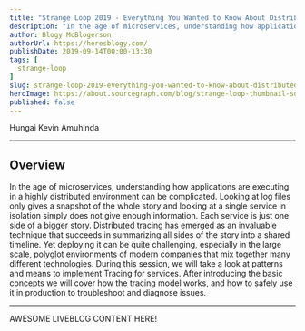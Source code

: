 ```yaml
---
title: "Strange Loop 2019 - Everything You Wanted to Know About Distributed Tracing"
description: "In the age of microservices, understanding how applications are executing in a highly distributed environment can be complicated. Looking at log files only gives a snapshot of the whole story and looking at a single service in isolation simply does not give enough information. Each service is just one side of a bigger story. Distributed tracing has emerged as an invaluable technique that succeeds in summarizing all sides of the story into a shared timeline. Yet deploying it can be quite challenging, especially in the large scale, polyglot environments of modern companies that mix together many different technologies. During this session, we will take a look at patterns and means to implement Tracing for services. After introducing the basic concepts we will cover how the tracing model works, and how to safely use it in production to troubleshoot and diagnose issues."
author: Blogy McBlogerson
authorUrl: https://heresblogy.com/
publishDate: 2019-09-14T00:00-13:30
tags: [
  strange-loop
]
slug: strange-loop-2019-everything-you-wanted-to-know-about-distributed-tracing
heroImage: https://about.sourcegraph.com/blog/strange-loop-thumbnail-square-v2.jpg
published: false
---
```


<div class="container p-0 liveblog-presenters">
  <div class="row m-0">
      <p class=" mr-12 m-0">
        <span class="liveblog-presenters__name">Hungai Kevin Amuhinda</span>
        <a href="https://twitter.com/Hungai" target="_blank" title="Twitter"><i class="fa fa-twitter pr-2"></i></a>
        <a href="https://github.com/hungaikev" target="_blank" title="GitHub"><i class="fa fa-github pr-2"></i></a>
        <a href="https://hungaikev.in" target="_blank" title="Speaker's site"><i class="fa fa-globe pr-2"></i></a>
      </p>
  </div>
</div>

---

## Overview

In the age of microservices, understanding how applications are executing in a highly distributed environment can be complicated. Looking at log files only gives a snapshot of the whole story and looking at a single service in isolation simply does not give enough information. Each service is just one side of a bigger story. Distributed tracing has emerged as an invaluable technique that succeeds in summarizing all sides of the story into a shared timeline. Yet deploying it can be quite challenging, especially in the large scale, polyglot environments of modern companies that mix together many different technologies. During this session, we will take a look at patterns and means to implement Tracing for services. After introducing the basic concepts we will cover how the tracing model works, and how to safely use it in production to troubleshoot and diagnose issues.

---

AWESOME LIVEBLOG CONTENT HERE!

<!-- Note on images
  Images (e.g. my_image.jpg) should be put in the `website/static/blog/strange-loop-2019` directory, with the path to the image in your post being `/blog/strange-loop-2019/my_image.jpg`. If you'd rather host the images somewhere else for ease of use, that's fine too.

  Please also try to keep your images to a reasonable size by:
    - Using JPEG compression, unless image is mostly solid color 
    - JPEG compression set between 60%-80%
    - Resizing the image to be no wider then 750px
    - If PNG, use a tool like ImageOptim (https://imageoptim.com/mac) to optimize the file size

  I suggest re-sizing and compressing all the images in one batch as a last step.
-->  
